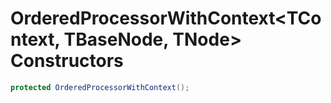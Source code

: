 # OrderedProcessorWithContext&lt;TContext, TBaseNode, TNode&gt; Constructors

```c#
protected OrderedProcessorWithContext();
```

